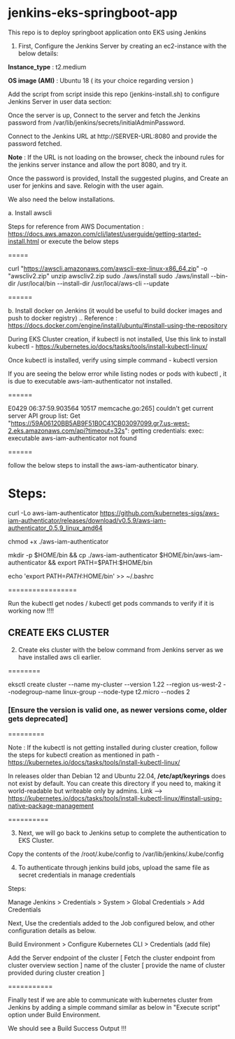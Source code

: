 # jenkins-eks-springboot-app
This repo is to deploy springboot application onto EKS using Jenkins

1. First, Configure the Jenkins Server by creating an ec2-instance with the below details:

**Instance_type** : t2.medium

**OS image (AMI)** : Ubuntu 18    ( its your choice regarding version ) 

Add the script from script inside this repo (jenkins-install.sh) to configure Jenkins Server in user data section:

Once the server is up, Connect to the server and fetch the Jenkins password from /var/lib/jenkins/secrets/initialAdminPassword.

Connect to the Jenkins URL at http://SERVER-URL:8080 and provide the password fetched.

**Note** : If the URL is not loading on the browser, check the inbound rules for the jenkins server instance and allow the port 8080, and try it.

Once the password is provided, Install the suggested plugins, and Create an user for jenkins and save. Relogin with the user again.

We also need the below installations.

a. Install awscli  

Steps for reference from AWS Documentation : https://docs.aws.amazon.com/cli/latest/userguide/getting-started-install.html  or execute the below steps 

=====

curl "https://awscli.amazonaws.com/awscli-exe-linux-x86_64.zip" -o "awscliv2.zip"
unzip awscliv2.zip
sudo ./aws/install
sudo ./aws/install --bin-dir /usr/local/bin --install-dir /usr/local/aws-cli --update

======


b. Install docker on Jenkins (it would be useful to build docker images and push to docker registry) .. Reference : https://docs.docker.com/engine/install/ubuntu/#install-using-the-repository



During EKS Cluster creation, if kubectl is not installed, Use this link to install kubectl - https://kubernetes.io/docs/tasks/tools/install-kubectl-linux/

Once kubectl is installed, verify using simple command - kubectl version 

If you are seeing the below error while listing nodes or pods with kubectl , it is due to executable aws-iam-authenticator not installed.

======
 
E0429 06:37:59.903564   10517 memcache.go:265] couldn't get current server API group list: Get "https://59A06120BB5AB9F51B0C41CB03097099.gr7.us-west-2.eks.amazonaws.com/api?timeout=32s": getting credentials: exec: executable aws-iam-authenticator not found
 
======

 follow the below steps to install the aws-iam-authenticator binary.

Steps: 
===============
 
curl -Lo aws-iam-authenticator https://github.com/kubernetes-sigs/aws-iam-authenticator/releases/download/v0.5.9/aws-iam-authenticator_0.5.9_linux_amd64

chmod +x ./aws-iam-authenticator

mkdir -p $HOME/bin && cp ./aws-iam-authenticator $HOME/bin/aws-iam-authenticator && export PATH=$PATH:$HOME/bin

echo 'export PATH=$PATH:$HOME/bin' >> ~/.bashrc
 
=================


Run the kubectl get nodes / kubectl get pods commands to verify if it is working now !!!!

## CREATE EKS CLUSTER 

2. Create eks cluster with the below command from Jenkins server as we have installed aws cli earlier. 

========

eksctl create cluster --name my-cluster --version 1.22 --region us-west-2 --nodegroup-name linux-group --node-type t2.micro --nodes 2 

### [Ensure the version is valid one, as newer versions come, older gets deprecated]

=========

Note : If the kubectl is not getting installed during cluster creation, follow the steps for kubectl creation as mentioned in path - https://kubernetes.io/docs/tasks/tools/install-kubectl-linux/

 In releases older than Debian 12 and Ubuntu 22.04, **/etc/apt/keyrings** does not exist by default. You can create this directory if you need to, making it world-readable but writeable only by admins.  Link --> https://kubernetes.io/docs/tasks/tools/install-kubectl-linux/#install-using-native-package-management

==========

3. Next, we will go back to Jenkins setup to complete the authentication to EKS Cluster. 

Copy the contents of the /root/.kube/config to /var/lib/jenkins/.kube/config  

4. To authenticate through jenkins build jobs, upload the same file as secret credentials in manage credentials

Steps: 

Manage Jenkins > Credentials > System > Global Credentials > Add Credentials 

Next, Use the credentials added to the Job configured below, and other configuration details as below.

Build Environment > Configure Kubernetes CLI > Credentials (add file)

Add the Server endpoint of the cluster  [ Fetch the cluster endpoint from cluster overview section ] 
name of the cluster [ provide the name of cluster provided during cluster creation ]

===========

Finally test if we are able to communicate with kubernetes cluster from Jenkins by adding a simple command similar as below in "Execute script" option under Build Environment. 

We should see a Build Success Output !!! 



